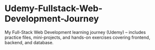 # Udemy-Fullstack-Web-Development-Journey
My Full-Stack Web Development learning journey (Udemy) – includes practice files, mini-projects, and hands-on exercises covering frontend, backend, and database.
 
 
 
 
 
